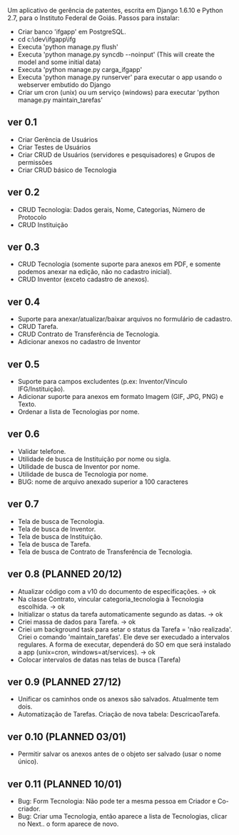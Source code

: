 Um aplicativo de gerência de patentes, escrita em Django 1.6.10 e Python 2.7, para o Instituto Federal de Goiás.
Passos para instalar:
* Criar banco 'ifgapp' em PostgreSQL.
* cd c:\dev\ifgapp\ifg
* Executa 'python manage.py flush'
* Executa 'python manage.py syncdb --noinput' (This will create the model and some initial data)
* Executa 'python manage.py carga_ifgapp'
* Executa 'python manage.py runserver' para executar o app usando o webserver embutido do Django
* Criar um cron (unix) ou um serviço (windows) para executar 'python manage.py maintain_tarefas'

ver 0.1
-----------------------------
- Criar Gerência de Usuários
- Criar Testes de Usuários
- Criar CRUD de Usuários (servidores e pesquisadores) e Grupos de permissões
- Criar CRUD básico de Tecnologia

ver 0.2
-----------------------------
- CRUD Tecnologia: Dados gerais, Nome, Categorias, Número de Protocolo
- CRUD Instituição

ver 0.3
-----------------------------
- CRUD Tecnologia
(somente suporte para anexos em PDF, e somente podemos anexar na edição, não no cadastro inicial).
- CRUD Inventor (exceto cadastro de anexos).

ver 0.4
-----------------------------
- Suporte para anexar/atualizar/baixar arquivos no formulário de cadastro.
- CRUD Tarefa.
- CRUD Contrato de Transferência de Tecnologia.
- Adicionar anexos no cadastro de Inventor

ver 0.5
-----------------------------
- Suporte para campos excludentes (p.ex: Inventor/Vínculo IFG/Instituição).
- Adicionar suporte para anexos em formato Imagem (GIF, JPG, PNG) e Texto.
- Ordenar a lista de Tecnologias por nome.

ver 0.6
-----------------------------
- Validar telefone.
- Utilidade de busca de Instituição por nome ou sigla.
- Utilidade de busca de Inventor por nome.
- Utilidade de busca de Tecnologia por nome.
- BUG: nome de arquivo anexado superior a 100 caracteres

ver 0.7
-----------------------------
- Tela de busca de Tecnologia.
- Tela de busca de Inventor.
- Tela de busca de Instituição.
- Tela de busca de Tarefa.
- Tela de busca de Contrato de Transferência de Tecnologia.

ver 0.8 (PLANNED 20/12)
-----------------------------
- Atualizar código com a v10 do documento de especificações. -> ok
- Na classe Contrato, vincular categoria_tecnologia à Tecnologia escolhida. -> ok
- Initializar o status da tarefa automaticamente segundo as datas. -> ok
- Criei massa de dados para Tarefa. -> ok
- Criei um background task para setar o status da Tarefa = 'não realizada'. Criei o comando
  'maintain_tarefas'. Ele deve ser execudado a intervalos regulares. A forma de executar, dependerá
  do SO em que será instalado a app (unix=cron, windows=at/services). -> ok
- Colocar intervalos de datas nas telas de busca (Tarefa)

ver 0.9 (PLANNED 27/12)
-----------------------------
- Unificar os caminhos onde os anexos são salvados. Atualmente tem dois.
- Automatização de Tarefas. Criação de nova tabela: DescricaoTarefa.

ver 0.10 (PLANNED 03/01)
-----------------------------
- Permitir salvar os anexos antes de o objeto ser salvado (usar o nome único).

ver 0.11 (PLANNED 10/01)
-----------------------------
- Bug: Form Tecnologia: Não pode ter a mesma pessoa em Criador e Co-criador.
- Bug: Criar uma Tecnologia, então aparece a lista de Tecnologias, clicar no Next.. o form aparece de novo.














